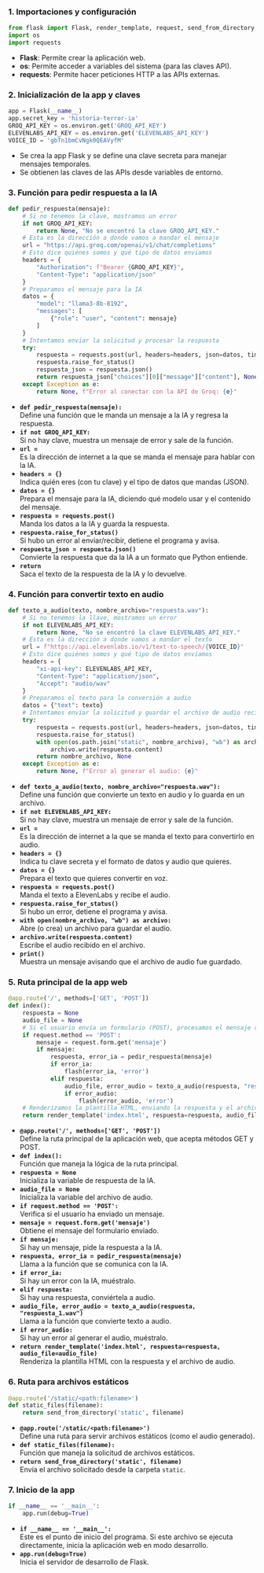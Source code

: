 ### 1. Importaciones y configuración
```python
from flask import Flask, render_template, request, send_from_directory, flash
import os
import requests
```
- **Flask**: Permite crear la aplicación web.
- **os**: Permite acceder a variables del sistema (para las claves API).
- **requests**: Permite hacer peticiones HTTP a las APIs externas.

### 2. Inicialización de la app y claves
```python
app = Flask(__name__)
app.secret_key = 'historia-terror-ia'
GROQ_API_KEY = os.environ.get('GROQ_API_KEY')
ELEVENLABS_API_KEY = os.environ.get('ELEVENLABS_API_KEY')
VOICE_ID = 'gbTn1bmCvNgk0QEAVyfM'
```
- Se crea la app Flask y se define una clave secreta para manejar mensajes temporales.
- Se obtienen las claves de las APIs desde variables de entorno.

### 3. Función para pedir respuesta a la IA
```python
def pedir_respuesta(mensaje):
    # Si no tenemos la clave, mostramos un error
    if not GROQ_API_KEY:
        return None, "No se encontró la clave GROQ_API_KEY."
    # Esta es la dirección a donde vamos a mandar el mensaje
    url = "https://api.groq.com/openai/v1/chat/completions"
    # Esto dice quiénes somos y qué tipo de datos enviamos
    headers = {
        "Authorization": f"Bearer {GROQ_API_KEY}",
        "Content-Type": "application/json"
    }
    # Preparamos el mensaje para la IA
    datos = {
        "model": "llama3-8b-8192",
        "messages": [
            {"role": "user", "content": mensaje}
        ]
    }
    # Intentamos enviar la solicitud y procesar la respuesta
    try:
        respuesta = requests.post(url, headers=headers, json=datos, timeout=20)
        respuesta.raise_for_status()
        respuesta_json = respuesta.json()
        return respuesta_json["choices"][0]["message"]["content"], None
    except Exception as e:
        return None, f"Error al conectar con la API de Groq: {e}"
```
- **`def pedir_respuesta(mensaje):`**  
  Define una función que le manda un mensaje a la IA y regresa la respuesta.
- **`if not GROQ_API_KEY:`**  
  Si no hay clave, muestra un mensaje de error y sale de la función.
- **`url =`**  
  Es la dirección de internet a la que se manda el mensaje para hablar con la IA.
- **`headers = {}`**  
  Indica quién eres (con tu clave) y el tipo de datos que mandas (JSON).
- **`datos = {}`**  
  Prepara el mensaje para la IA, diciendo qué modelo usar y el contenido del mensaje.
- **`respuesta = requests.post()`**  
  Manda los datos a la IA y guarda la respuesta.
- **`respuesta.raise_for_status()`**  
  Si hubo un error al enviar/recibir, detiene el programa y avisa.
- **`respuesta_json = respuesta.json()`**  
  Convierte la respuesta que da la IA a un formato que Python entiende.
- **`return`**  
  Saca el texto de la respuesta de la IA y lo devuelve.

### 4. Función para convertir texto en audio
```python
def texto_a_audio(texto, nombre_archivo="respuesta.wav"):
    # Si no tenemos la llave, mostramos un error
    if not ELEVENLABS_API_KEY:
        return None, "No se encontró la clave ELEVENLABS_API_KEY."
    # Esta es la dirección a donde vamos a mandar el texto
    url = f"https://api.elevenlabs.io/v1/text-to-speech/{VOICE_ID}"
    # Esto dice quiénes somos y qué tipo de datos enviamos
    headers = {
        "xi-api-key": ELEVENLABS_API_KEY,
        "Content-Type": "application/json",
        "Accept": "audio/wav"
    }
    # Preparamos el texto para la conversión a audio
    datos = {"text": texto}
    # Intentamos enviar la solicitud y guardar el archivo de audio recibido
    try:
        respuesta = requests.post(url, headers=headers, json=datos, timeout=20)
        respuesta.raise_for_status()
        with open(os.path.join("static", nombre_archivo), "wb") as archivo:
            archivo.write(respuesta.content)
        return nombre_archivo, None
    except Exception as e:
        return None, f"Error al generar el audio: {e}"
```
- **`def texto_a_audio(texto, nombre_archivo="respuesta.wav"):`**  
  Define una función que convierte un texto en audio y lo guarda en un archivo.
- **`if not ELEVENLABS_API_KEY:`**  
  Si no hay clave, muestra un mensaje de error y sale de la función.
- **`url =`**  
  Es la dirección de internet a la que se manda el texto para convertirlo en audio.
- **`headers = {}`**  
  Indica tu clave secreta y el formato de datos y audio que quieres.
- **`datos = {}`**  
  Prepara el texto que quieres convertir en voz.
- **`respuesta = requests.post()`**  
  Manda el texto a ElevenLabs y recibe el audio.
- **`respuesta.raise_for_status()`**  
  Si hubo un error, detiene el programa y avisa.
- **`with open(nombre_archivo, "wb") as archivo:`**  
  Abre (o crea) un archivo para guardar el audio.
- **`archivo.write(respuesta.content)`**  
  Escribe el audio recibido en el archivo.
- **`print()`**  
  Muestra un mensaje avisando que el archivo de audio fue guardado.

### 5. Ruta principal de la app web
```python
@app.route('/', methods=['GET', 'POST'])
def index():
    respuesta = None
    audio_file = None
    # Si el usuario envía un formulario (POST), procesamos el mensaje recibido
    if request.method == 'POST':
        mensaje = request.form.get('mensaje')
        if mensaje:
            respuesta, error_ia = pedir_respuesta(mensaje)
            if error_ia:
                flash(error_ia, 'error')
            elif respuesta:
                audio_file, error_audio = texto_a_audio(respuesta, "respuesta_1.wav")
                if error_audio:
                    flash(error_audio, 'error')
    # Renderizamos la plantilla HTML, enviando la respuesta y el archivo de audio (si existen)
    return render_template('index.html', respuesta=respuesta, audio_file=audio_file)
```
- **`@app.route('/', methods=['GET', 'POST'])`**  
  Define la ruta principal de la aplicación web, que acepta métodos GET y POST.
- **`def index():`**  
  Función que maneja la lógica de la ruta principal.
- **`respuesta = None`**  
  Inicializa la variable de respuesta de la IA.
- **`audio_file = None`**  
  Inicializa la variable del archivo de audio.
- **`if request.method == 'POST':`**  
  Verifica si el usuario ha enviado un mensaje.
- **`mensaje = request.form.get('mensaje')`**  
  Obtiene el mensaje del formulario enviado.
- **`if mensaje:`**  
  Si hay un mensaje, pide la respuesta a la IA.
- **`respuesta, error_ia = pedir_respuesta(mensaje)`**  
  Llama a la función que se comunica con la IA.
- **`if error_ia:`**  
  Si hay un error con la IA, muéstralo.
- **`elif respuesta:`**  
  Si hay una respuesta, conviértela a audio.
- **`audio_file, error_audio = texto_a_audio(respuesta, "respuesta_1.wav")`**  
  Llama a la función que convierte texto a audio.
- **`if error_audio:`**  
  Si hay un error al generar el audio, muéstralo.
- **`return render_template('index.html', respuesta=respuesta, audio_file=audio_file)`**  
  Renderiza la plantilla HTML con la respuesta y el archivo de audio.

### 6. Ruta para archivos estáticos
```python
@app.route('/static/<path:filename>')
def static_files(filename):
    return send_from_directory('static', filename)
```
- **`@app.route('/static/<path:filename>')`**  
  Define una ruta para servir archivos estáticos (como el audio generado).
- **`def static_files(filename):`**  
  Función que maneja la solicitud de archivos estáticos.
- **`return send_from_directory('static', filename)`**  
  Envía el archivo solicitado desde la carpeta `static`.

### 7. Inicio de la app
```python
if __name__ == '__main__':
    app.run(debug=True)
```
- **`if __name__ == '__main__':`**  
  Este es el punto de inicio del programa. Si este archivo se ejecuta directamente, inicia la aplicación web en modo desarrollo.
- **`app.run(debug=True)`**  
  Inicia el servidor de desarrollo de Flask.
